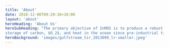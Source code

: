 ```yaml
---
title: 'About'
date: 2018-12-06T09:29:16+10:00
layout: 'about'
heroHeading: 'About Us'
heroSubHeading: "The primary objective of InMOS is to produce a robust global synthesis of the cycling, redistribution and
storage of carbon, $O_2$, and heat in the ocean since pre-industrial times."
heroBackground: 'images/gulfstream_tir_2013099_lr-smaller.jpeg'
---
```

